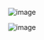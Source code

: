 ![image](https://github.com/user-attachments/assets/716e10a9-d860-48cc-af69-1f33850ca87c)

![image](https://github.com/user-attachments/assets/c719da76-1d63-4490-a6b7-6584b32b2431)
